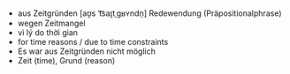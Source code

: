 
- aus Zeitgründen	[aʊ̯s ˈt͡saɪ̯tˌɡʁʏndn̩]	Redewendung (Präpositionalphrase)	
- wegen Zeitmangel	
- vì lý do thời gian	
- for time reasons / due to time constraints	
- Es war aus Zeitgründen nicht möglich
- Zeit (time), Grund (reason)